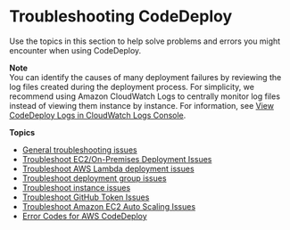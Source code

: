 # Troubleshooting CodeDeploy<a name="troubleshooting"></a>

Use the topics in this section to help solve problems and errors you might encounter when using CodeDeploy\.

**Note**  
You can identify the causes of many deployment failures by reviewing the log files created during the deployment process\. For simplicity, we recommend using Amazon CloudWatch Logs to centrally monitor log files instead of viewing them instance by instance\. For information, see [View CodeDeploy Logs in CloudWatch Logs Console](http://aws.amazon.com/blogs/devops/view-aws-codedeploy-logs-in-amazon-cloudwatch-console/)\.

**Topics**
+ [General troubleshooting issues](troubleshooting-general.md)
+ [Troubleshoot EC2/On\-Premises Deployment Issues](troubleshooting-deployments.md)
+ [Troubleshoot AWS Lambda deployment issues](troubleshooting-deployments-lambda.md)
+ [Troubleshoot deployment group issues](troubleshooting-deployment-groups.md)
+ [Troubleshoot instance issues](troubleshooting-ec2-instances.md)
+ [Troubleshoot GitHub Token Issues](troubleshooting-github-token-issues.md)
+ [Troubleshoot Amazon EC2 Auto Scaling Issues](troubleshooting-auto-scaling.md)
+ [Error Codes for AWS CodeDeploy](error-codes.md)